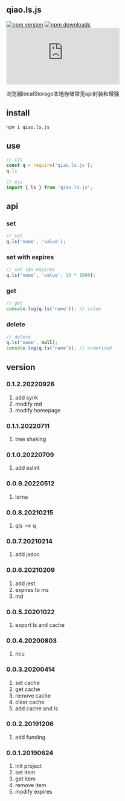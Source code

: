 ## qiao.ls.js
[![npm version](https://img.shields.io/npm/v/qiao.ls.js.svg?style=flat-square)](https://www.npmjs.org/package/qiao.ls.js)
[![npm downloads](https://img.shields.io/npm/dm/qiao.ls.js.svg?style=flat-square)](https://npm-stat.com/charts.html?package=qiao.ls.js)
![npm bundle size](https://img.shields.io/bundlephobia/minzip/qiao.ls.js)

浏览器localStorage本地存储常见api封装和增强

## install
```bash
npm i qiao.ls.js
```

## use
```javascript
// cjs
const q = require('qiao.ls.js');
q.ls

// mjs
import { ls } from 'qiao.ls.js';
```

## api
### set
```javascript
// set
q.ls('name', 'value');
```

### set with expires
```javascript
// set 10s expires
q.ls('name', 'value', 10 * 1000);
```

### get
```javascript
// get
console.log(q.ls('name')); // value
```

### delete
```javascript
// delete
q.ls('name', null);
console.log(q.ls('name')); // undefined
```

## version
### 0.1.2.20220926
1. add synk
2. modify md
3. modify homepage

### 0.1.1.20220711
1. tree shaking

### 0.1.0.20220709
1. add eslint 

### 0.0.9.20220512
1. lerna

### 0.0.8.20210215
1. qls --> q

### 0.0.7.20210214
1. add jsdoc

### 0.0.6.20210209
1. add jest
2. expires to ms
3. md

### 0.0.5.20201022
1. export ls and cache

### 0.0.4.20200803
1. ncu

### 0.0.3.20200414
1. set cache
2. get cache
3. remove cache
4. clear cache
5. add cache and ls

### 0.0.2.20191206
1. add funding

### 0.0.1.20190624
1. init project
2. set item
3. get item
4. remove item
5. modify expires
